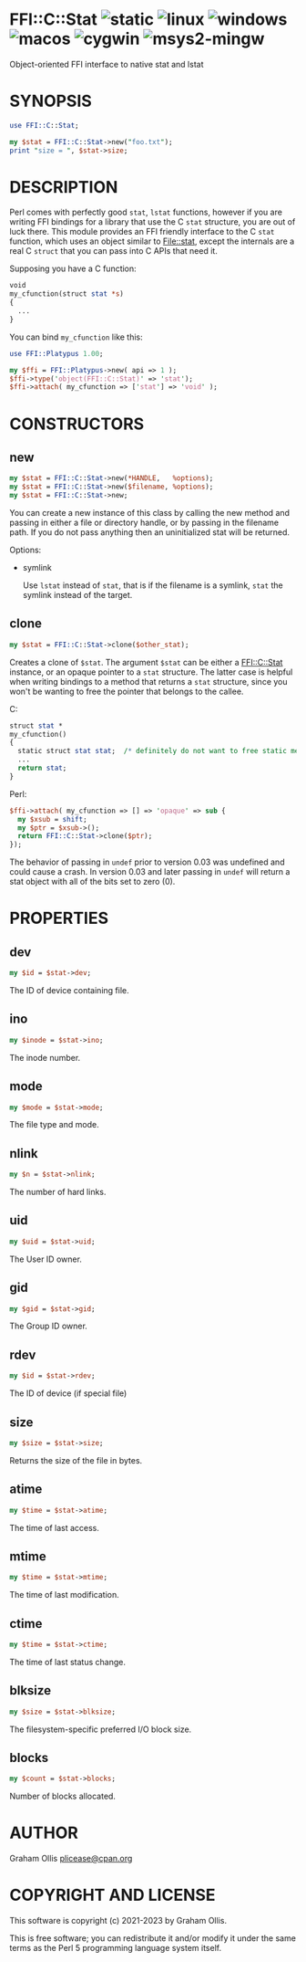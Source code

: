# FFI::C::Stat ![static](https://github.com/PerlFFI/FFI-C-Stat/workflows/static/badge.svg) ![linux](https://github.com/PerlFFI/FFI-C-Stat/workflows/linux/badge.svg) ![windows](https://github.com/PerlFFI/FFI-C-Stat/workflows/windows/badge.svg) ![macos](https://github.com/PerlFFI/FFI-C-Stat/workflows/macos/badge.svg) ![cygwin](https://github.com/PerlFFI/FFI-C-Stat/workflows/cygwin/badge.svg) ![msys2-mingw](https://github.com/PerlFFI/FFI-C-Stat/workflows/msys2-mingw/badge.svg)

Object-oriented FFI interface to native stat and lstat

# SYNOPSIS

```perl
use FFI::C::Stat;

my $stat = FFI::C::Stat->new("foo.txt");
print "size = ", $stat->size;
```

# DESCRIPTION

Perl comes with perfectly good `stat`, `lstat` functions, however if you are writing
FFI bindings for a library that use the C `stat` structure, you are out of luck there.
This module provides an FFI friendly interface to the C `stat` function, which uses
an object similar to [File::stat](https://metacpan.org/pod/File::stat), except the internals are a real C `struct` that
you can pass into C APIs that need it.

Supposing you have a C function:

```perl
void
my_cfunction(struct stat *s)
{
  ...
}
```

You can bind `my_cfunction` like this:

```perl
use FFI::Platypus 1.00;

my $ffi = FFI::Platypus->new( api => 1 );
$ffi->type('object(FFI::C::Stat)' => 'stat');
$ffi->attach( my_cfunction => ['stat'] => 'void' );
```

# CONSTRUCTORS

## new

```perl
my $stat = FFI::C::Stat->new(*HANDLE,   %options);
my $stat = FFI::C::Stat->new($filename, %options);
my $stat = FFI::C::Stat->new;
```

You can create a new instance of this class by calling the new method and passing in
either a file or directory handle, or by passing in the filename path.  If you do
not pass anything then an uninitialized stat will be returned.

Options:

- symlink

    Use `lstat` instead of `stat`, that is if the filename is a symlink, `stat` the
    symlink instead of the target.

## clone

```perl
my $stat = FFI::C::Stat->clone($other_stat);
```

Creates a clone of `$stat`.  The argument `$stat` can be either a [FFI::C::Stat](https://metacpan.org/pod/FFI::C::Stat) instance,
or an opaque pointer to a `stat` structure.  The latter case is helpful when writing bindings
to a method that returns a `stat` structure, since you won't be wanting to free the pointer
that belongs to the callee.

C:

```perl
struct stat *
my_cfunction()
{
  static struct stat stat;  /* definitely do not want to free static memory */
  ...
  return stat;
}
```

Perl:

```perl
$ffi->attach( my_cfunction => [] => 'opaque' => sub {
  my $xsub = shift;
  my $ptr = $xsub->();
  return FFI::C::Stat->clone($ptr);
});
```

The behavior of passing in `undef` prior to version 0.03 was undefined and could cause a
crash.  In version 0.03 and later passing in `undef` will return a stat object with all
of the bits set to zero (0).

# PROPERTIES

## dev

```perl
my $id = $stat->dev;
```

The ID of device containing file.

## ino

```perl
my $inode = $stat->ino;
```

The inode number.

## mode

```perl
my $mode = $stat->mode;
```

The file type and mode.

## nlink

```perl
my $n = $stat->nlink;
```

The number of hard links.

## uid

```perl
my $uid = $stat->uid;
```

The User ID owner.

## gid

```perl
my $gid = $stat->gid;
```

The Group ID owner.

## rdev

```perl
my $id = $stat->rdev;
```

The ID of device (if special file)

## size

```perl
my $size = $stat->size;
```

Returns the size of the file in bytes.

## atime

```perl
my $time = $stat->atime;
```

The time of last access.

## mtime

```perl
my $time = $stat->mtime;
```

The time of last modification.

## ctime

```perl
my $time = $stat->ctime;
```

The time of last status change.

## blksize

```perl
my $size = $stat->blksize;
```

The filesystem-specific  preferred I/O block size.

## blocks

```perl
my $count = $stat->blocks;
```

Number of blocks allocated.

# AUTHOR

Graham Ollis <plicease@cpan.org>

# COPYRIGHT AND LICENSE

This software is copyright (c) 2021-2023 by Graham Ollis.

This is free software; you can redistribute it and/or modify it under
the same terms as the Perl 5 programming language system itself.
